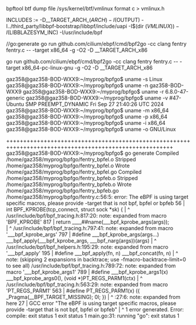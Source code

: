 bpftool btf dump file /sys/kernel/btf/vmlinux format c > vmlinux.h


INCLUDES := -D__TARGET_ARCH_$(ARCH) -I$(OUTPUT) -I../third_party/libbpf-bootstrap/libbpf/include/uapi -I$(dir $(VMLINUX)) -I$(LIBBLAZESYM_INC) -I/usr/include/bpf

//go:generate go run github.com/cilium/ebpf/cmd/bpf2go -cc clang fentry fentry.c -- -target x86_64 -g -O2 -D __TARGET_ARCH_x86

go run github.com/cilium/ebpf/cmd/bpf2go -cc clang fentry fentry.c -- -target x86_64-pc-linux-gnu -g -O2 -D __TARGET_ARCH_x86


gaz358@gaz358-BOD-WXX9:~/myprog/bpfgo$ uname -s
Linux
gaz358@gaz358-BOD-WXX9:~/myprog/bpfgo$ uname -n
gaz358-BOD-WXX9
gaz358@gaz358-BOD-WXX9:~/myprog/bpfgo$ uname -r
6.8.0-47-generic
gaz358@gaz358-BOD-WXX9:~/myprog/bpfgo$ uname -v
#47-Ubuntu SMP PREEMPT_DYNAMIC Fri Sep 27 21:40:26 UTC 2024
gaz358@gaz358-BOD-WXX9:~/myprog/bpfgo$ uname -m
x86_64
gaz358@gaz358-BOD-WXX9:~/myprog/bpfgo$ uname -p
x86_64
gaz358@gaz358-BOD-WXX9:~/myprog/bpfgo$ uname -i
x86_64
gaz358@gaz358-BOD-WXX9:~/myprog/bpfgo$ uname -o
GNU/Linux


+++++++++++++++++++++++++++++++++++++++++++++++++++++++++++++++++++++++++++++++++++++++++++++++++++++++
gaz358@gaz358-BOD-WXX9:~/myprog/bpfgo$ go generate
Compiled /home/gaz358/myprog/bpfgo/fentry_bpfel.o
Stripped /home/gaz358/myprog/bpfgo/fentry_bpfel.o
Wrote /home/gaz358/myprog/bpfgo/fentry_bpfel.go
Compiled /home/gaz358/myprog/bpfgo/fentry_bpfeb.o
Stripped /home/gaz358/myprog/bpfgo/fentry_bpfeb.o
Wrote /home/gaz358/myprog/bpfgo/fentry_bpfeb.go
/home/gaz358/myprog/bpfgo/fentry.c:56:5: error: The eBPF is using target specific macros, please provide -target that is not bpf, bpfel or bpfeb
   56 | int BPF_KPROBE(tcp_connect, struct sock *sk) {
      |     ^
/usr/include/bpf/bpf_tracing.h:817:20: note: expanded from macro 'BPF_KPROBE'
  817 |         return ____##name(___bpf_kprobe_args(args));                        \
      |                           ^
/usr/include/bpf/bpf_tracing.h:797:41: note: expanded from macro '___bpf_kprobe_args'
  797 | #define ___bpf_kprobe_args(args...)     ___bpf_apply(___bpf_kprobe_args, ___bpf_narg(args))(args)
      |                                         ^
/usr/include/bpf/bpf_helpers.h:195:29: note: expanded from macro '___bpf_apply'
  195 | #define ___bpf_apply(fn, n) ___bpf_concat(fn, n)
      |                             ^
note: (skipping 2 expansions in backtrace; use -fmacro-backtrace-limit=0 to see all)
/usr/include/bpf/bpf_tracing.h:789:72: note: expanded from macro '___bpf_kprobe_args1'
  789 | #define ___bpf_kprobe_args1(x)          ___bpf_kprobe_args0(), (void *)PT_REGS_PARM1(ctx)
      |                                                                        ^
/usr/include/bpf/bpf_tracing.h:563:29: note: expanded from macro 'PT_REGS_PARM1'
  563 | #define PT_REGS_PARM1(x) ({ _Pragma(__BPF_TARGET_MISSING); 0l; })
      |                             ^
<scratch space>:27:6: note: expanded from here
   27 |  GCC error "The eBPF is using target specific macros, please provide -target that is not bpf, bpfel or bpfeb"
      |      ^
1 error generated.
Error: compile: exit status 1
exit status 1
main.go:31: running "go": exit status 1
